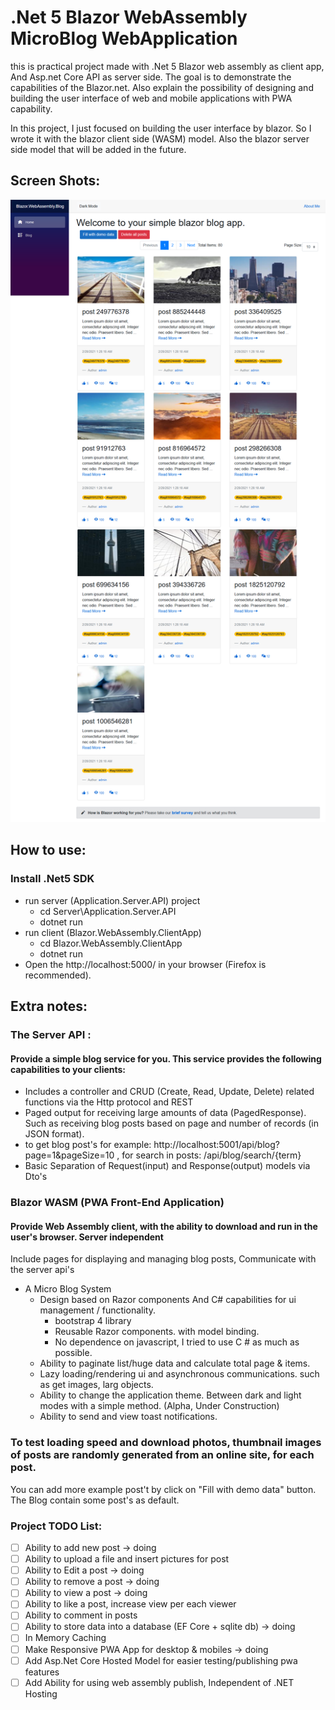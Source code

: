 # .Net 5 Blazor WebAssembly MicroBlog WebApplication

this is practical project made with .Net 5 Blazor web assembly as client app, And Asp.net Core API as server side. 
The goal is to demonstrate the capabilities of the Blazor.net. Also explain the possibility of designing and building the user interface of web and mobile applications with PWA capability.

In this project, I just focused on building the user interface by blazor. So I wrote it with the blazor client side (WASM) model.
Also the blazor server side model that will be added in the future.
## Screen Shots:
![Blog Posts - Index](Documents/screenshot/Index_FullPageScreenshot.png?raw=true)

## How to use:
### Install .Net5 SDK

- run server (Application.Server.API) project
  - cd Server\Application.Server.API
  - dotnet run
- run client (Blazor.WebAssembly.ClientApp)
  - cd Blazor.WebAssembly.ClientApp
  - dotnet run
- Open the http://localhost:5000/ in your browser (Firefox is recommended).

## Extra notes:
### The Server API :
#### Provide a simple blog service for you. This service provides the following capabilities to your clients:
 - Includes a controller and CRUD (Create, Read, Update, Delete) related functions via the Http protocol and REST
 - Paged output for receiving large amounts of data (PagedResponse<T>). Such as receiving blog posts based on page and number of records (in JSON format).
  - to get blog post's for example: http://localhost:5001/api/blog?page=1&pageSize=10 , for search in posts: /api/blog/search/{term}
 - Basic Separation of Request(input) and Response(output) models via Dto's
 
 ### Blazor WASM (PWA Front-End Application)
 #### Provide Web Assembly client, with the ability to download and run in the user's browser. Server independent
 Include pages for displaying and managing blog posts, Communicate with the server api's
  - A Micro Blog System
    - Design based on Razor components And C# capabilities for ui management / functionality.
      - bootstrap 4 library
      - Reusable Razor components. with model binding.
      - No dependence on javascript, I tried to use C # as much as possible.
    - Ability to paginate list/huge data and calculate total page & items.
    -  Lazy loading/rendering ui and asynchronous communications. such as get images, larg objects.
    - Ability to change the application theme. Between dark and light modes with a simple method. (Alpha, Under Construction)
    - Ability to send and view toast notifications.


  ### To test loading speed and download photos, thumbnail images of posts are randomly generated from an online site, for each post.
  You can add more example post't by click on "Fill with demo data" button. The Blog contain some post's as default.
  
  ### Project TODO List:
  - [ ] Ability to add new post -> doing
  - [ ] Ability to upload a file and insert pictures for post
  - [ ] Ability to Edit a post -> doing
  - [ ] Ability to remove a post -> doing
  - [ ] Ability to view a post -> doing
  - [ ] Ability to like a post, increase view per each viewer
  - [ ] Ability to comment in posts
  - [ ] Ability to store data into a database (EF Core + sqlite db) -> doing
  - [ ] In Memory Caching
  - [ ] Make Responsive PWA App for desktop & mobiles -> doing
  - [ ] Add Asp.Net Core Hosted Model for easier testing/publishing pwa features
  - [ ] Add Ability for using web assembly publish, Independent of .NET Hosting
